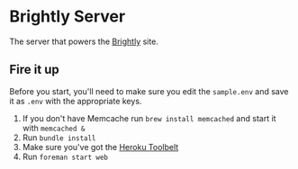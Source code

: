# Brightly Server

The server that powers the [Brightly](https://github.com/superhighfives/brightly) site.

## Fire it up

Before you start, you'll need to make sure you edit the `sample.env` and save it as `.env` with the appropriate keys.

1. If you don't have Memcache run `brew install memcached` and start it with `memcached &`
2. Run `bundle install`
3. Make sure you've got the [Heroku Toolbelt](https://toolbelt.heroku.com/)
4. Run `foreman start web`
